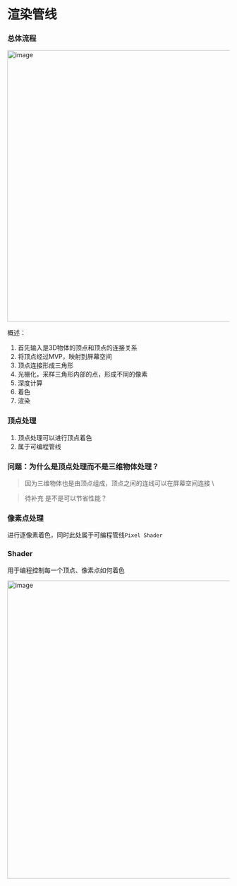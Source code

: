 # 渲染管线

### 总体流程

<img width="951" height="615" alt="image" src="https://github.com/user-attachments/assets/4d397ad0-ab98-4d54-983c-3a4b0c658de9" />

概述：
1. 首先输入是3D物体的顶点和顶点的连接关系
2. 将顶点经过MVP，映射到屏幕空间
3. 顶点连接形成三角形
4. 光栅化，采样三角形内部的点，形成不同的像素
5. 深度计算
6. 着色
7. 渲染


### 顶点处理

1. 顶点处理可以进行顶点着色
2. 属于可编程管线

### 问题：为什么是顶点处理而不是三维物体处理？

> 因为三维物体也是由顶点组成，顶点之间的连线可以在屏幕空间连接 \

> 待补充 是不是可以节省性能？

### 像素点处理

进行逐像素着色，同时此处属于可编程管线``Pixel Shader``

### Shader

用于编程控制每一个顶点、像素点如何着色

<img width="925" height="675" alt="image" src="https://github.com/user-attachments/assets/838aa652-5519-4294-85b4-8923d1801c40" />






